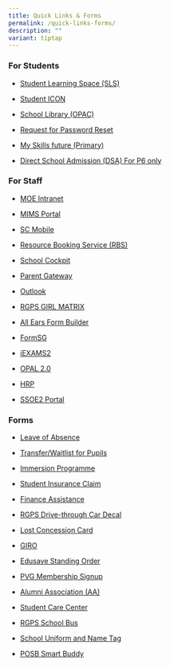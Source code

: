 ```yaml
---
title: Quick Links & Forms
permalink: /quick-links-forms/
description: ""
variant: tiptap
---
```

<h3>For Students</h3>
<ul data-tight="true" class="tight">
<li>
<p><a href="https://vle.learning.moe.edu.sg/login" rel="noopener noreferrer nofollow" target="_blank">Student Learning Space (SLS)</a>
</p>
</li>
<li>
<p><a href="https://workspace.google.com/dashboard" rel="noopener noreferrer nofollow" target="_blank">Student ICON</a>
</p>
</li>
<li>
<p><a href="https://schoolibrary.moe.edu.sg/rafflesgirlspri/cgi-bin/spydus.exe/MSGTRN/WPAC/HOME" rel="noopener noreferrer nofollow" target="_blank">School Library (OPAC)</a>
</p>
</li>
<li>
<p><a href="https://forms.gle/bbn3nT9ePEY6pdDb8" rel="noopener noreferrer nofollow" target="_blank">Request for Password Reset</a>
</p>
</li>
<li>
<p><a href="https://www.myskillsfuture.gov.sg/content/student/en/primary.html" rel="noopener noreferrer nofollow" target="_blank">My Skills future (Primary)</a>
</p>
</li>
<li>
<p><a href="https://www.moe.gov.sg/secondary/dsa" rel="noopener noreferrer nofollow" target="_blank">Direct School Admission (DSA) For P6 only</a>
</p>
</li>
</ul>
<h3>For Staff</h3>
<ul data-tight="true" class="tight">
<li>
<p><a href="https://intranet.moe.gov.sg/Pages/Home.aspx" rel="noopener noreferrer nofollow" target="_blank">MOE Intranet</a>
</p>
</li>
<li>
<p><a href="https://idp.mims.moe.gov.sg/nidp/saml2/sso" rel="noopener noreferrer nofollow" target="_blank">MIMS Portal</a>
</p>
</li>
<li>
<p><a href="https://scmobile.moe.edu.sg/login" rel="noopener noreferrer nofollow" target="_blank">SC Mobile</a>
</p>
</li>
<li>
<p><a href="https://rbs.avero-tech.com/" rel="noopener noreferrer nofollow" target="_blank">Resource Booking Service (RBS)</a>
</p>
</li>
<li>
<p><a href="http://schoolcockpit.moe.gov.sg/" rel="noopener noreferrer nofollow" target="_blank">School Cockpit</a>
</p>
</li>
<li>
<p><a href="https://pg.moe.edu.sg/" rel="noopener noreferrer nofollow" target="_blank">Parent Gateway</a>
</p>
</li>
<li>
<p><a href="https://schools.gov.sg/owa" rel="noopener noreferrer nofollow" target="_blank">Outlook</a>
</p>
</li>
<li>
<p><a href="http://10.169.132.10/Account/Login?ReturnUrl=%2F" rel="noopener noreferrer nofollow" target="_blank">RGPS GIRL MATRIX</a>
</p>
</li>
<li>
<p><a href="https://forms.moe.edu.sg/" rel="noopener noreferrer nofollow" target="_blank">All Ears Form Builder</a>
</p>
</li>
<li>
<p><a href="https://form.gov.sg/" rel="noopener noreferrer nofollow" target="_blank">FormSG</a>
</p>
</li>
<li>
<p><a href="https://iexams.seab.gov.sg/" rel="noopener noreferrer nofollow" target="_blank">iEXAMS2</a>
</p>
</li>
<li>
<p><a href="https://www.opal2.moe.edu.sg/app/learner" rel="noopener noreferrer nofollow" target="_blank">OPAL 2.0</a>
</p>
</li>
<li>
<p><a href="https://www.hrp.gov.sg/hrp/#/" rel="noopener noreferrer nofollow" target="_blank">HRP</a>
</p>
</li>
<li>
<p><a href="https://ssoe2.moe.edu.sg/sp" rel="noopener noreferrer nofollow" target="_blank">SSOE2 Portal</a>
</p>
</li>
</ul>
<h3>Forms</h3>
<ul data-tight="true" class="tight">
<li>
<p><a href="https://go.gov.sg/rgps-loa" rel="noopener noreferrer nofollow" target="_blank">Leave of Absence</a>
</p>
</li>
<li>
<p><a href="https://go.gov.sg/rgpswaitlist" rel="noopener noreferrer nofollow" target="_blank">Transfer/Waitlist for Pupils</a>
</p>
</li>
<li>
<p><a href="/files/Forms/Immersion Form for application.pdf" rel="noopener noreferrer nofollow" target="_blank">Immersion Programme</a>
</p>
</li>
<li>
<p><a href="https://studentgpa.incomegroupins.com.sg/#/" rel="noopener noreferrer nofollow" target="_blank">Student Insurance Claim</a>
</p>
</li>
<li>
<p><a href="/files/Forms/FAS Application Form_2023.pdf" rel="noopener noreferrer nofollow" target="_blank">Finance Assistance</a>
</p>
</li>
<li>
<p><a href="https://go.gov.sg/rgps-car-decal" rel="noopener noreferrer nofollow" target="_blank">RGPS Drive-through Car Decal</a>
</p>
</li>
<li>
<p><a href="https://www.transitlink.com.sg/lost-card-replacement/" rel="noopener noreferrer nofollow" target="_blank">Lost Concession Card</a>
</p>
</li>
<li>
<p><a href="https://www.moe.gov.sg/financial-matters/fees/egiro" rel="noopener noreferrer nofollow" target="_blank">GIRO</a>
</p>
</li>
<li>
<p><a href="https://form.gov.sg/#!/5be24a1bb3f842000fdc4e59" rel="noopener noreferrer nofollow" target="_blank">Edusave Standing Order</a>
</p>
</li>
<li>
<p><a href="https://store.rgpspvg.org/products/PVG-Membership-Signup-c121804001" rel="noopener noreferrer nofollow" target="_blank">PVG Membership Signup</a>
</p>
</li>
<li>
<p><a href="https://member.rgpsalumni.org.sg/rgpsaa/registration/intro" rel="noopener noreferrer nofollow" target="_blank">Alumni Association (AA)</a>
</p>
</li>
<li>
<p><a href="/files/Forms/Student Care Centre (SCC) - Student Care Centre (SCC) letter for enrollment.pdf" rel="noopener noreferrer nofollow" target="_blank">Student Care Center</a>
</p>
</li>
<li>
<p><a href="/files/form b - request for school bus services (version june 2023).pdf" rel="noopener noreferrer nofollow" target="_blank">RGPS School Bus</a>
</p>
</li>
<li>
<p><a href="https://www.schooluniforms.sg/raffles-girls-primary-school" rel="noopener noreferrer nofollow" target="_blank">School Uniform and Name Tag</a>
</p>
</li>
<li>
<p><a href="http://www.posb.com.sg/sb-schools" rel="noopener noreferrer nofollow" target="_blank">POSB Smart Buddy</a>
</p>
</li>
</ul>
<p></p>